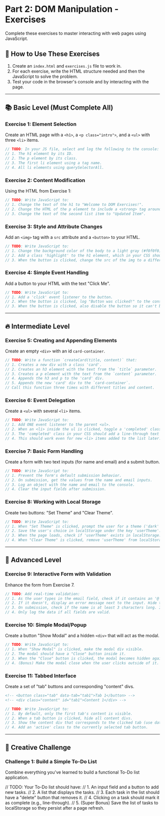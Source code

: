# Part 2: DOM Manipulation - Exercises

Complete these exercises to master interacting with web pages using JavaScript.

## 🎯 How to Use These Exercises

1.  Create an `index.html` and `exercises.js` file to work in.
2.  For each exercise, write the HTML structure needed and then the JavaScript to solve the problem.
3.  Test your code in the browser's console and by interacting with the page.

---

## 📚 Basic Level (Must Complete All)

### Exercise 1: Element Selection
Create an HTML page with a `<h1>`, a `<p class="intro">`, and a `<ul>` with three `<li>` items.
```javascript
// TODO: In your JS file, select and log the following to the console:
// 1. The h1 element by its ID.
// 2. The p element by its class.
// 3. The first li element using a tag name.
// 4. All li elements using querySelectorAll.
```

### Exercise 2: Content Modification
Using the HTML from Exercise 1:
```javascript
// TODO: Write JavaScript to:
// 1. Change the text of the h1 to "Welcome to DOM Exercises!".
// 2. Change the HTML of the p element to include a <strong> tag around the word "intro".
// 3. Change the text of the second list item to "Updated Item".
```

### Exercise 3: Style and Attribute Changes
Add an `<img>` tag with a `src` attribute and a `<button>` to your HTML.
```javascript
// TODO: Write JavaScript to:
// 1. Change the background color of the body to a light gray (#f0f0f0).
// 2. Add a class 'highlight' to the h1 element, which in your CSS should make the text blue.
// 3. When the button is clicked, change the src of the img to a different image URL.
```

### Exercise 4: Simple Event Handling
Add a button to your HTML with the text "Click Me".
```javascript
// TODO: Write JavaScript to:
// 1. Add a 'click' event listener to the button.
// 2. When the button is clicked, log "Button was clicked!" to the console.
// 3. When the button is clicked, also disable the button so it can't be clicked again.
```

---

## 🔥 Intermediate Level

### Exercise 5: Creating and Appending Elements
Create an empty `<div>` with an id `card-container`.
```javascript
// TODO: Write a function `createCard(title, content)` that:
// 1. Creates a new div with a class 'card'.
// 2. Creates an h3 element with the text from the `title` parameter.
// 3. Creates a p element with the text from the `content` parameter.
// 4. Appends the h3 and p to the 'card' div.
// 5. Appends the new 'card' div to the `card-container`.
// Call this function three times with different titles and content.
```

### Exercise 6: Event Delegation
Create a `<ul>` with several `<li>` items.
```javascript
// TODO: Write JavaScript to:
// 1. Add ONE event listener to the parent <ul>.
// 2. When an <li> inside the ul is clicked, toggle a 'completed' class on that specific <li>.
// 3. The 'completed' class in your CSS should add a line-through text decoration.
// 4. This should work even for new <li> items added to the list later.
```

### Exercise 7: Basic Form Handling
Create a form with two text inputs (for name and email) and a submit button.
```javascript
// TODO: Write JavaScript to:
// 1. Prevent the form's default submission behavior.
// 2. On submission, get the values from the name and email inputs.
// 3. Log an object with the name and email to the console.
// 4. Clear the input fields after submission.
```

### Exercise 8: Working with Local Storage
Create two buttons: "Set Theme" and "Clear Theme".
```javascript
// TODO: Write JavaScript to:
// 1. When "Set Theme" is clicked, prompt the user for a theme ('dark' or 'light').
// 2. Save the user's choice in localStorage under the key 'userTheme'.
// 3. When the page loads, check if 'userTheme' exists in localStorage. If it does, apply a corresponding class to the <body> (e.g., 'dark-theme').
// 4. When "Clear Theme" is clicked, remove 'userTheme' from localStorage and remove the theme class from the body.
```

---

## 🚀 Advanced Level

### Exercise 9: Interactive Form with Validation
Enhance the form from Exercise 7.
```javascript
// TODO: Add real-time validation:
// 1. As the user types in the email field, check if it contains an '@' symbol.
// 2. If it doesn't, display an error message next to the input. Hide the message when it's valid.
// 3. On submission, check if the name is at least 3 characters long. If not, prevent submission and show an error.
// 4. Only log the data if all fields are valid.
```

### Exercise 10: Simple Modal/Popup
Create a button "Show Modal" and a hidden `<div>` that will act as the modal.
```javascript
// TODO: Write JavaScript to:
// 1. When "Show Modal" is clicked, make the modal div visible.
// 2. The modal should have a "Close" button inside it.
// 3. When the "Close" button is clicked, the modal becomes hidden again.
// 4. (Bonus) Make the modal close when the user clicks outside of it.
```

### Exercise 11: Tabbed Interface
Create a set of "tab" buttons and corresponding "content" divs.
```html
<!-- <button class="tab" data-tab="tab1">Tab 1</button> -->
<!-- <div class="content" id="tab1">Content 1</div> -->
```
```javascript
// TODO: Write JavaScript to:
// 1. By default, only the first tab's content is visible.
// 2. When a tab button is clicked, hide all content divs.
// 3. Show the content div that corresponds to the clicked tab (use data attributes to link them).
// 4. Add an 'active' class to the currently selected tab button.
```

---

## 🎨 Creative Challenge

### Challenge 1: Build a Simple To-Do List
Combine everything you've learned to build a functional To-Do list application.

// TODO: Your To-Do list should have:
// 1. An input field and a button to add new tasks.
// 2. A list that displays the tasks.
// 3. Each task in the list should have a "delete" button that removes it.
// 4. Clicking on a task should mark it as complete (e.g., line-through).
// 5. (Super Bonus) Save the list of tasks to localStorage so they persist after a page refresh.